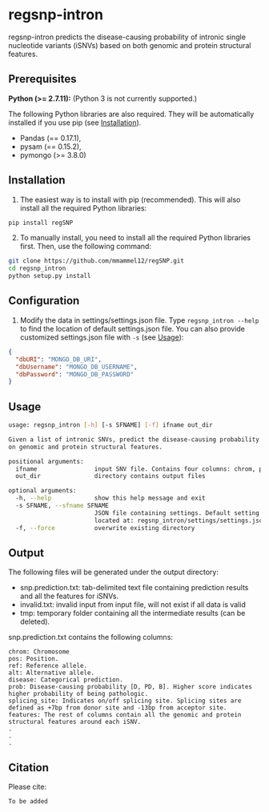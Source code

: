 # regsnp-intron

regsnp-intron predicts the disease-causing probability of intronic single nucleotide variants (iSNVs) based on both genomic and protein structural features.

## Prerequisites

**Python (>= 2.7.11):**
(Python 3 is not currently supported.)

The following Python libraries are also required. They will be automatically installed if you use pip (see [Installation](#Installation)).

- Pandas (== 0.17.1),
- pysam (== 0.15.2),
- pymongo (>= 3.8.0)

## Installation

1. The easiest way is to install with pip (recommended). This will also install all the required Python libraries:

```bash
pip install regSNP
```

2. To manually install, you need to install all the required Python libraries first. Then, use the following command:

```bash
git clone https://github.com/mmammel12/regSNP.git
cd regsnp_intron
python setup.py install
```

## Configuration

1. Modify the data in settings/settings.json file. Type `regsnp_intron --help` to find the location of default settings.json file. You can also provide customized settings.json file with `-s` (see [Usage](#Usage)):

```json
{
  "dbURI": "MONGO_DB_URI",
  "dbUsername": "MONGO_DB_USERNAME",
  "dbPassword": "MONGO_DB_PASSWORD"
}
```

## Usage

```bash
usage: regsnp_intron [-h] [-s SFNAME] [-f] ifname out_dir

Given a list of intronic SNVs, predict the disease-causing probability based
on genomic and protein structural features.

positional arguments:
  ifname                input SNV file. Contains four columns: chrom, pos, ref, alt.
  out_dir               directory contains output files

optional arguments:
  -h, --help            show this help message and exit
  -s SFNAME, --sfname SFNAME
                        JSON file containing settings. Default setting file
                        located at: regsnp_intron/settings/settings.json
  -f, --force           overwrite existing directory

```

## Output

The following files will be generated under the output directory:

- snp.prediction.txt: tab-delimited text file containing prediction results and all the features for iSNVs.
- invalid.txt: invalid input from input file, will not exist if all data is valid
- tmp: temporary folder containing all the intermediate results (can be deleted).

snp.prediction.txt contains the following columns:

```
chrom: Chromosome
pos: Position.
ref: Reference allele.
alt: Alternative allele.
disease: Categorical prediction.
prob: Disease-causing probability [D, PD, B]. Higher score indicates higher probability of being pathologic.
splicing_site: Indicates on/off splicing site. Splicing sites are defined as +7bp from donor site and -13bp from acceptor site.
features: The rest of columns contain all the genomic and protein structural features around each iSNV.
.
.
.
```

## Citation

Please cite:

```
To be added
```
